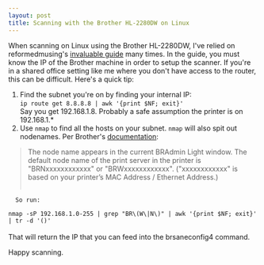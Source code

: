 ```yaml
---
layout: post
title: Scanning with the Brother HL-2280DW on Linux
---
```


When scanning on Linux using the Brother HL-2280DW, I've relied on reformedmusing's [invaluable guide](https://reformedmusings.wordpress.com/2013/01/26/setting-up-a-brother-hl-2280dw-in-ubuntu-12-10/) many times. In the guide, you must know the IP of the Brother machine in order to setup the scanner. If you're in a shared office setting like me where you don't have access to the router, this can be difficult. Here's a quick tip:

1.  Find the subnet you're on by finding your internal IP:   
```ip route get 8.8.8.8 | awk '{print $NF; exit}'```   
Say you get 192.168.1.8. Probably a safe assumption the printer is on 192.168.1.*   
2.  Use `nmap` to find all the hosts on your subnet. `nmap` will also spit out nodenames. Per Brother's [documentation](https://www.brother-usa.com/VirData/Content/en-US%5CLabelPrinters%5CConsumer%5CNetworkUsersManual%5CNUG_QL710W_720NW_EN.pdf): 

   >The node name appears in the current BRAdmin Light window. The default node name of the print server in the printer is "BRNxxxxxxxxxxxx" or "BRWxxxxxxxxxxxx". ("xxxxxxxxxxxx" is based on your printer’s MAC Address / Ethernet Address.)<br/><br/>

      So run:
   ``nmap -sP 192.168.1.0-255 | grep "BR\(W\|N\)" | awk '{print $NF; exit}' | tr -d '()'``<br/><br/> 
   That will return the IP that you can feed into the brsaneconfig4 command. 

Happy scanning.

